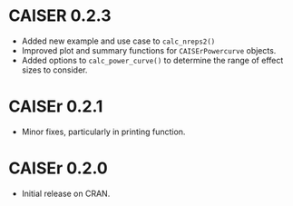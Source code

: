 # CAISER 0.2.3
* Added new example and use case to `calc_nreps2()`
* Improved plot and summary functions for `CAISErPowercurve` objects.
* Added options to `calc_power_curve()` to determine the range of effect sizes to consider.

# CAISEr 0.2.1
* Minor fixes, particularly in printing function.

# CAISEr 0.2.0
* Initial release on CRAN.

